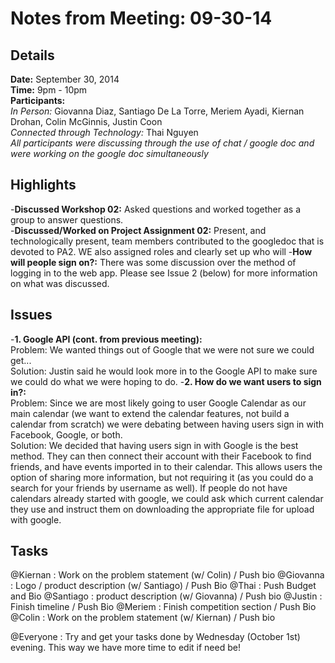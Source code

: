 Notes from Meeting: 09-30-14
============================

Details
-------
**Date:** September 30, 2014  
**Time:** 9pm - 10pm  
**Participants:**  
*In Person:* Giovanna Diaz, Santiago De La Torre, Meriem Ayadi, Kiernan Drohan, Colin McGinnis, Justin Coon  
*Connected through Technology:* Thai Nguyen  
*All participants were discussing through the use of chat / google doc and were working on the google doc simultaneously*  

Highlights
----------
-**Discussed Workshop 02:** Asked questions and worked together as a group to answer questions.  
-**Discussed/Worked on Project Assignment 02:** Present, and technologically present, team members contributed to the googledoc that is devoted to PA2. WE also assigned roles and clearly set up who will 
-**How will people sign on?:** There was some discussion over the method of logging in to the web app. Please see Issue 2 (below) for more information on what was discussed.  

Issues
------
-**1. Google API (cont. from previous meeting):**  
Problem: We wanted things out of Google that we were not sure we could get...   
Solution: Justin said he would look more in to the Google API to make sure we could do what we were hoping to do.
-**2. How do we want users to sign in?:**  
Problem: Since we are most likely going to user Google Calendar as our main calendar (we want to extend the calendar features, not build a calendar from scratch) we were debating between having users sign in with Facebook, Google, or both.  
Solution: We decided that having users sign in with Google is the best method. They can then connect their account with their Facebook to find friends, and have events imported in to their calendar. This allows users the option of sharing more information, but not requiring it (as you could do a search for your friends by username as well). If people do not have calendars already started with google, we could ask which current calendar they use and instruct them on downloading the appropriate file for upload with google.  

Tasks
-----
@Kiernan : Work on the problem statement (w/ Colin) / Push bio
@Giovanna : Logo / product description (w/ Santiago) / Push Bio
@Thai : Push Budget and Bio
@Santiago : product description (w/ Giovanna) / Push bio
@Justin : Finish timeline / Push Bio
@Meriem : Finish competition section / Push Bio
@Colin : Work on the problem statement (w/ Kiernan) / Push bio

@Everyone : Try and get your tasks done by Wednesday (October 1st) evening. This way we have more time to edit if need be!